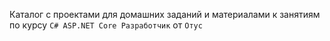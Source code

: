 Каталог с проектами для домашних заданий и материалами к занятиям по курсу `C# ASP.NET Core Разработчик` от `Отус`
